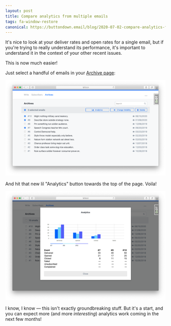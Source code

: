 ```yaml
---
layout: post
title: Compare analytics from multiple emails
tags: fa-window-restore
canonical: https://buttondown.email/blog/2020-07-02-compare-analytics-from-multiple-emails
---
```


It's nice to look at your deliver rates and open rates for a single email, but if you're trying to really understand its performance, it's important to understand it in the context of your other recent issues.

This is now much easier!

Just select a handful of emails in your [Archive page](https://buttondown.email/emails):

![](/img/26.png)

And hit that new lil "Analytics" button towards the top of the page. Voila!

![](/img/27.png)

I know, I know — this isn't exactly groundbreaking stuff. But it's a start, and you can expect more (and more _interesting_) analytics work coming in the next few months!

